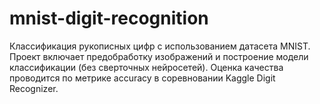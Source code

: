 # mnist-digit-recognition
Классификация рукописных цифр с использованием датасета MNIST. Проект включает предобработку изображений и построение модели классификации (без сверточных нейросетей). Оценка качества проводится по метрике accuracy в соревновании Kaggle Digit Recognizer.
